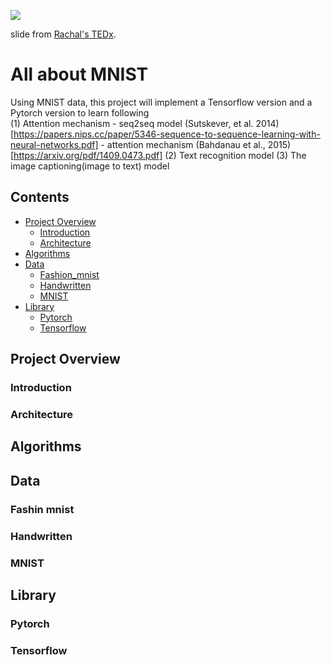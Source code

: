 ![](https://pbs.twimg.com/media/DqAN0T2U8AAvS0Y.jpg)

slide from [Rachal's TEDx](https://www.youtube.com/watch?v=LqjP7O9SxOM).

# All about MNIST

Using MNIST data, this project will implement a Tensorflow version and a Pytorch version to learn following</br>
	(1) Attention mechanism
		- seq2seq model (Sutskever, et al. 2014)[https://papers.nips.cc/paper/5346-sequence-to-sequence-learning-with-neural-networks.pdf]
		- attention mechanism (Bahdanau et al., 2015)[https://arxiv.org/pdf/1409.0473.pdf]
	(2) Text recognition model
	(3) The image captioning(image to text) model

## Contents

* [Project Overview](#project-overview)
    * [Introduction](#introduction)
    * [Architecture](#architecture)
* [Algorithms](#algorithms)
* [Data](#data)
	* [Fashion_mnist](#fashion-mnist)
	* [Handwritten](#handwritten)
	* [MNIST](#mnist)
* [Library](#library)
	* [Pytorch](#pytorch)
	* [Tensorflow](#tensorflow)

## Project Overview

### Introduction

### Architecture

## Algorithms

## Data

### Fashin mnist

### Handwritten

### MNIST

## Library

### Pytorch

### Tensorflow
